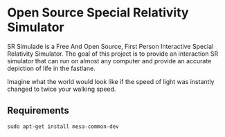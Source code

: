 # Open Source Special Relativity Simulator

SR Simulade is a Free And Open Source, First Person Interactive Special Relativity Simulator. The goal of this project is to provide an interaction SR simulator that can run on almost any computer and provide an accurate depiction of life in the fastlane.

Imagine what the world would look like if the speed of light was instantly changed to twice your walking speed.

## Requirements

    sudo apt-get install mesa-common-dev

